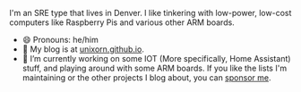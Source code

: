 <!--
**unixorn/unixorn** is a ✨ _special_ ✨ repository because its `README.md` (this file) appears on your GitHub profile.
### Hi there 👋

Here are some ideas to get you started:

- 🔭 I’m currently working on ...
- 🌱 I’m currently learning ...
- 👯 I’m looking to collaborate on ...
- 🤔 I’m looking for help with ...
- 💬 Ask me about ...
- 📫 How to reach me: ...
- 😄 Pronouns: ...
- ⚡ Fun fact: ...
-->

I'm an SRE type that lives in Denver. I like tinkering with low-power, low-cost computers like Raspberry Pis and various other ARM boards.

- 😄 Pronouns: he/him
- 💬 My blog is at [unixorn.github.io](https://unixorn.github.io).
- 🔭 I’m currently working on some IOT (More specifically, Home Assistant) stuff, and playing around with some ARM boards. If you like the lists I'm maintaining or the other projects I blog about, you can [sponsor me](https://github.com/sponsors/unixorn).
